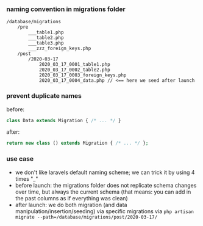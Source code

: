 ### naming convention in migrations folder

```
/database/migrations
	/pre
    	___table1.php
		___table2.php
		___table3.php
		___zzz_foreign_keys.php
    /post
    	/2020-03-17
        	2020_03_17_0001_table1.php
        	2020_03_17_0002_table2.php
        	2020_03_17_0003_foreign_keys.php
        	2020_03_17_0004_data.php // <== here we seed after launch
```

### prevent duplicate names

before:
```php
class Data extends Migration { /* ... */ }
```
after:
```php
return new class () extends Migration { /* ... */ };
```

### use case

- we don't like laravels default naming scheme; we can trick it by using 4 times "_"
- before launch: the migrations folder does not replicate schema changes over time, but always the current schema (that means: you can add in the past columns as if everything was clean)
- after launch: we do both migration (and data manipulation/insertion/seeding) via specific migrations via `php artisan migrate --path=/database/migrations/post/2020-03-17/`
